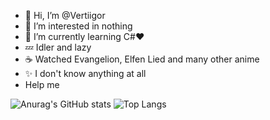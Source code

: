 - 👋 Hi, I’m @Vertiigor
- 👀 I’m interested in nothing
- 🌱 I’m currently learning C#❤️
- 💤 Idler and lazy
- ☕️ Watched Evangelion, Elfen Lied and many other anime
- ✨ I don't know anything at all
- Help me

![Anurag's GitHub stats](https://github-readme-stats.vercel.app/api?username=Vertiigor&show_icons=true&theme=tokyonight)
![Top Langs](https://github-readme-stats.vercel.app/api/top-langs/?username=Vertiigor&layout=compact&theme=tokyonight)


<!---
Vertiigor/Vertiigor is a ✨ special ✨ repository because its `README.md` (this file) appears on your GitHub profile.
You can click the Preview link to take a look at your changes.
--->
